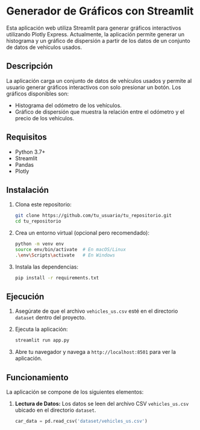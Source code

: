# Generador de Gráficos con Streamlit

Esta aplicación web utiliza Streamlit para generar gráficos interactivos utilizando Plotly Express. Actualmente, la aplicación permite generar un histograma y un gráfico de dispersión a partir de los datos de un conjunto de datos de vehículos usados.

## Descripción

La aplicación carga un conjunto de datos de vehículos usados y permite al usuario generar gráficos interactivos con solo presionar un botón. Los gráficos disponibles son:

- Histograma del odómetro de los vehículos.
- Gráfico de dispersión que muestra la relación entre el odómetro y el precio de los vehículos.

## Requisitos

- Python 3.7+
- Streamlit
- Pandas
- Plotly

## Instalación

1. Clona este repositorio:
    ```bash
    git clone https://github.com/tu_usuario/tu_repositorio.git
    cd tu_repositorio
    ```

2. Crea un entorno virtual (opcional pero recomendado):
    ```bash
    python -m venv env
    source env/bin/activate  # En macOS/Linux
    .\env\Scripts\activate   # En Windows
    ```

3. Instala las dependencias:
    ```bash
    pip install -r requirements.txt
    ```

## Ejecución

1. Asegúrate de que el archivo `vehicles_us.csv` esté en el directorio `dataset` dentro del proyecto.

2. Ejecuta la aplicación:
    ```bash
    streamlit run app.py
    ```

3. Abre tu navegador y navega a `http://localhost:8501` para ver la aplicación.

## Funcionamiento

La aplicación se compone de los siguientes elementos:

1. **Lectura de Datos:** Los datos se leen del archivo CSV `vehicles_us.csv` ubicado en el directorio `dataset`. 
   ```python
   car_data = pd.read_csv('dataset/vehicles_us.csv')